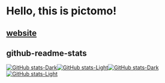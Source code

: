 # Hello, this is pictomo!

## [website](https://pictomo.github.io)

## github-readme-stats

[![GitHub stats-Dark](https://github-readme-stats.vercel.app/api?username=pictomo&show_icons=true&theme=jolly#gh-dark-mode-only)](https://github.com/anuraghazra/github-readme-stats#gh-dark-mode-only)[![GitHub stats-Light](https://github-readme-stats.vercel.app/api?username=pictomo&show_icons=true&theme=buefy#gh-light-mode-only)](https://github.com/anuraghazra/github-readme-stats#gh-light-mode-only)[![GitHub stats-Dark](https://github-readme-stats.vercel.app/api/top-langs/?username=pictomo&layout=donut&langs_count=8&theme=jolly&hide=shaderlab,hlsl#gh-dark-mode-only)](https://github.com/anuraghazra/github-readme-stats#gh-dark-mode-only)[![GitHub stats-Light](https://github-readme-stats.vercel.app/api/top-langs/?username=pictomo&layout=donut&langs_count=8&theme=buefy&hide=shaderlab,hlsl#gh-light-mode-only)](https://github.com/anuraghazra/github-readme-stats#gh-light-mode-only)
